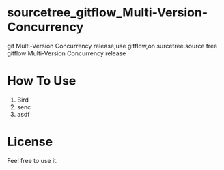 # sourcetree_gitflow_Multi-Version-Concurrency
git Multi-Version Concurrency release,use gitflow,on surcetree.source tree gitflow  Multi-Version Concurrency release

# How To Use
1.  Bird
2.  senc
3.  asdf

# License
Feel free to use it.
